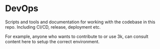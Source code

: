 # DevOps

Scripts and tools and documentation for working with the codebase in this repo.
Including CI/CD, release, deployment etc.

For example, anyone who wants to contribute to or use 3k, can consult content
here to setup the correct environment.
